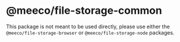 # @meeco/file-storage-common

This package is not meant to be used directly, please use either the `@meeco/file-storage-browser` or `@meeco/file-storage-node` packages.
